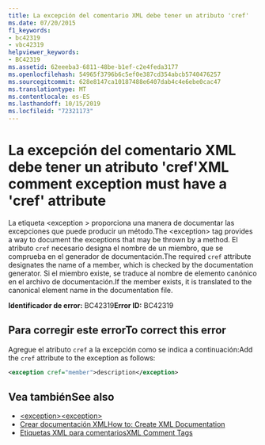 ```yaml
---
title: La excepción del comentario XML debe tener un atributo 'cref'
ms.date: 07/20/2015
f1_keywords:
- bc42319
- vbc42319
helpviewer_keywords:
- BC42319
ms.assetid: 62eeeba3-6811-48be-b1ef-c2e4feda3177
ms.openlocfilehash: 54965f3796b6c5ef0e387cd354abcb5740476257
ms.sourcegitcommit: 628e8147ca10187488e6407dab4c4e6ebe0cac47
ms.translationtype: MT
ms.contentlocale: es-ES
ms.lasthandoff: 10/15/2019
ms.locfileid: "72321173"
---
```

# <a name="xml-comment-exception-must-have-a-cref-attribute"></a><span data-ttu-id="2a6c8-102">La excepción del comentario XML debe tener un atributo 'cref'</span><span class="sxs-lookup"><span data-stu-id="2a6c8-102">XML comment exception must have a 'cref' attribute</span></span>

<span data-ttu-id="2a6c8-103">La etiqueta \<exception > proporciona una manera de documentar las excepciones que puede producir un método.</span><span class="sxs-lookup"><span data-stu-id="2a6c8-103">The \<exception> tag provides a way to document the exceptions that may be thrown by a method.</span></span> <span data-ttu-id="2a6c8-104">El atributo `cref` necesario designa el nombre de un miembro, que se comprueba en el generador de documentación.</span><span class="sxs-lookup"><span data-stu-id="2a6c8-104">The required `cref` attribute designates the name of a member, which is checked by the documentation generator.</span></span> <span data-ttu-id="2a6c8-105">Si el miembro existe, se traduce al nombre de elemento canónico en el archivo de documentación.</span><span class="sxs-lookup"><span data-stu-id="2a6c8-105">If the member exists, it is translated to the canonical element name in the documentation file.</span></span>

<span data-ttu-id="2a6c8-106">**Identificador de error:** BC42319</span><span class="sxs-lookup"><span data-stu-id="2a6c8-106">**Error ID:** BC42319</span></span>

## <a name="to-correct-this-error"></a><span data-ttu-id="2a6c8-107">Para corregir este error</span><span class="sxs-lookup"><span data-stu-id="2a6c8-107">To correct this error</span></span>

<span data-ttu-id="2a6c8-108">Agregue el atributo `cref` a la excepción como se indica a continuación:</span><span class="sxs-lookup"><span data-stu-id="2a6c8-108">Add the `cref` attribute to the exception as follows:</span></span>

```xml
<exception cref="member">description</exception>
```

## <a name="see-also"></a><span data-ttu-id="2a6c8-109">Vea también</span><span class="sxs-lookup"><span data-stu-id="2a6c8-109">See also</span></span>

- [<span data-ttu-id="2a6c8-110">\<exception></span><span class="sxs-lookup"><span data-stu-id="2a6c8-110">\<exception></span></span>](../../../visual-basic/language-reference/xmldoc/exception.md)
- [<span data-ttu-id="2a6c8-111">Crear documentación XML</span><span class="sxs-lookup"><span data-stu-id="2a6c8-111">How to: Create XML Documentation</span></span>](../../../visual-basic/programming-guide/program-structure/how-to-create-xml-documentation.md)
- [<span data-ttu-id="2a6c8-112">Etiquetas XML para comentarios</span><span class="sxs-lookup"><span data-stu-id="2a6c8-112">XML Comment Tags</span></span>](../../../visual-basic/language-reference/xmldoc/index.md)
